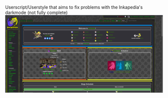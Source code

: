 Userscript/Userstyle that aims to fix problems with the Inkapedia's darkmode (not fully complete)
![Screenshot ok wiki](https://github.com/animeTopBtns/website/blob/main/Inkapedia%20DarkMode%20fix/userScript/image.png?raw=true)
